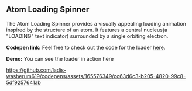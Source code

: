 ## Atom Loading Spinner
The Atom Loading Spinner provides a visually appealing loading animation inspired by the structure of an atom. It features a central nucleus(a "LOADING" text indicator) surrounded by a single orbiting electron.

**Codepen link:** Feel free to check out the code for the loader [here](https://codepen.io/ladis-washerum619/pen/YzMMKdr).

**Demo:** You can see the loader in action here

https://github.com/ladis-washerum619/codepens/assets/165576349/cc63d6c3-b205-4820-99c8-5df9257641ab
